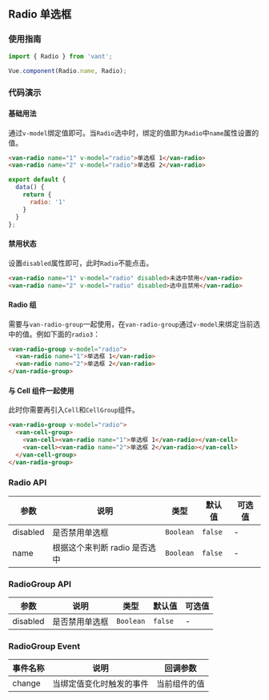 ## Radio 单选框

### 使用指南
``` javascript
import { Radio } from 'vant';

Vue.component(Radio.name, Radio);
```

### 代码演示

#### 基础用法

通过`v-model`绑定值即可。当`Radio`选中时，绑定的值即为`Radio`中`name`属性设置的值。

```html
<van-radio name="1" v-model="radio">单选框 1</van-radio>
<van-radio name="2" v-model="radio">单选框 2</van-radio>
```

```javascript
export default {
  data() {
    return {
      radio: '1'
    }
  }
};
```

#### 禁用状态

设置`disabled`属性即可，此时`Radio`不能点击。

```html
<van-radio name="1" v-model="radio" disabled>未选中禁用</van-radio>
<van-radio name="2" v-model="radio" disabled>选中且禁用</van-radio>
```


#### Radio 组

需要与`van-radio-group`一起使用，在`van-radio-group`通过`v-model`来绑定当前选中的值。例如下面的`radio3`：

```html
<van-radio-group v-model="radio">
  <van-radio name="1">单选框 1</van-radio>
  <van-radio name="2">单选框 2</van-radio>
</van-radio-group>
```

#### 与 Cell 组件一起使用

此时你需要再引入`Cell`和`CellGroup`组件。

```html
<van-radio-group v-model="radio">
  <van-cell-group>
    <van-cell><van-radio name="1">单选框 1</van-radio></van-cell>
    <van-cell><van-radio name="2">单选框 2</van-radio></van-cell>
  </van-cell-group>
</van-radio-group>
```

### Radio API

| 参数 | 说明 | 类型 | 默认值 | 可选值 |
|-----------|-----------|-----------|-------------|-------------|
| disabled | 是否禁用单选框 | `Boolean` | `false` | - |
| name | 根据这个来判断 radio 是否选中 | `Boolean` | `false` | - |

### RadioGroup API

| 参数 | 说明 | 类型 | 默认值 | 可选值 |
|-----------|-----------|-----------|-------------|-------------|
| disabled | 是否禁用单选框 | `Boolean` | `false` | - |

### RadioGroup Event

| 事件名称 | 说明 | 回调参数 |
|-----------|-----------|-----------|
| change | 当绑定值变化时触发的事件 | 当前组件的值 |
